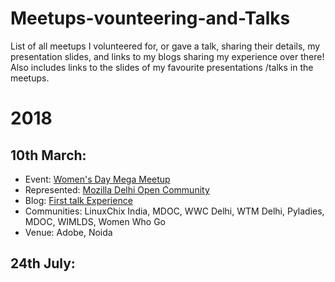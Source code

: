 # Meetups-vounteering-and-Talks
List of all meetups I volunteered for, or gave a talk, sharing their details, my presentation slides, and links to my blogs sharing my experience over there! Also includes links to the slides of my favourite presentations /talks in the meetups.

# 2018
## 10th March:
- Event: [Women's Day Mega Meetup](https://www.meetup.com/pydelhi/events/247118295/)
- Represented: [Mozilla Delhi Open Community](https://wiki.mozilla.org/India/Delhi/Contributions)
- Blog: [First talk Experience](https://medium.com/@parulagg27/international-womens-day-mega-meetup-representing-mozilla-delhi-open-community-b69204ce2e65)
- Communities: LinuxChix India, MDOC, WWC Delhi, WTM Delhi, Pyladies, MDOC, WIMLDS, Women Who Go
- Venue: Adobe, Noida

## 24th July:
